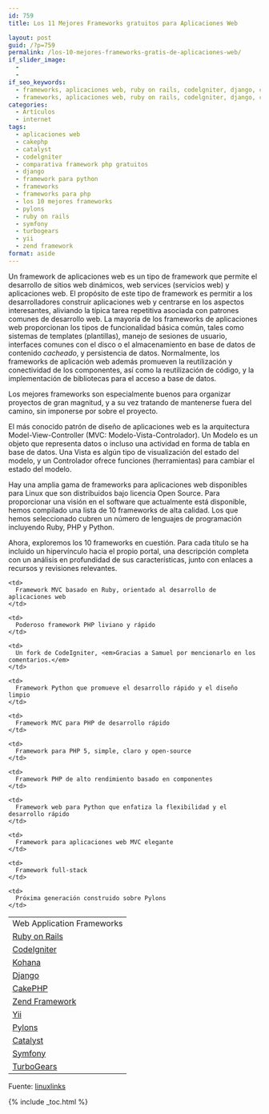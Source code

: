 ```yaml
---
id: 759
title: Los 11 Mejores Frameworks gratuitos para Aplicaciones Web

layout: post
guid: /?p=759
permalink: /los-10-mejores-frameworks-gratis-de-aplicaciones-web/
if_slider_image:
  - 
  - 
if_seo_keywords:
  - frameworks, aplicaciones web, ruby on rails, codelgniter, django, cakephp, zend framework, yii, pylons, catalyst, symfony, turbogears
  - frameworks, aplicaciones web, ruby on rails, codelgniter, django, cakephp, zend framework, yii, pylons, catalyst, symfony, turbogears
categories:
  - Artículos
  - internet
tags:
  - aplicaciones web
  - cakephp
  - catalyst
  - codelgniter
  - comparativa framework php gratuitos
  - django
  - framework para python
  - frameworks
  - frameworks para php
  - los 10 mejores frameworks
  - pylons
  - ruby on rails
  - symfony
  - turbogears
  - yii
  - zend framework
format: aside
---
```

Un framework de aplicaciones web es un tipo de framework que permite el desarrollo de sitios web dinámicos, web services (servicios web) y aplicaciones web. El propósito de este tipo de framework es permitir a los desarrolladores construir aplicaciones web y centrarse en los aspectos interesantes, aliviando la típica tarea repetitiva asociada con patrones comunes de desarrollo web. La mayoría de los frameworks de aplicaciones web proporcionan los tipos de funcionalidad básica común, tales como sistemas de templates (plantillas), manejo de sesiones de usuario, interfaces comunes con el disco o el almacenamiento en base de datos de contenido *cacheado*, y persistencia de datos. Normalmente, los frameworks de aplicación web además promueven la reutilización y conectividad de los componentes, así como la reutilización de código, y la implementación de bibliotecas para el acceso a base de datos.

Los mejores frameworks son especialmente buenos para organizar proyectos de gran magnitud, y a su vez tratando de mantenerse fuera del camino, sin imponerse por sobre el proyecto.

El más conocido patrón de diseño de aplicaciones web es la arquitectura Model-View-Controller (MVC: Modelo-Vista-Controlador). Un Modelo es un objeto que representa datos o incluso una actividad en forma de tabla en base de datos. Una Vista es algún tipo de visualización del estado del modelo, y un Controlador ofrece funciones (herramientas) para cambiar el estado del modelo.

Hay una amplia gama de frameworks para aplicaciones web disponibles para Linux que son distribuidos bajo licencia Open Source. Para proporcionar una visión en el software que actualmente está disponible, hemos compilado una lista de 10 frameworks de alta calidad. Los que hemos seleccionado cubren un número de lenguajes de programación incluyendo Ruby, PHP y Python.

Ahora, exploremos los 10 frameworks en cuestión. Para cada título se ha incluido un hipervínculo hacia el propio portal, una descripción completa con un análisis en profundidad de sus características, junto con enlaces a recursos y revisiones relevantes.

  
<!--more-->

<table class="aligncenter" border="0" cellspacing="0" cellpadding="5">
  <tr>
    <td rowspan="1" colspan="2">
      Web Application Frameworks
    </td>
  </tr>
  
  <tr>
    <td>
      <a href="http://www.linuxlinks.com/article/20120525000539219/RubyonRails.html">Ruby on Rails</a>
    </td>
    
    <td>
      Framework MVC basado en Ruby, orientado al desarrollo de aplicaciones web
    </td>
  </tr>
  
  <tr>
    <td>
      <a href="http://www.linuxlinks.com/article/20120525000531497/CodeIgniter.html">CodeIgniter</a>
    </td>
    
    <td>
      Poderoso framework PHP liviano y rápido
    </td>
  </tr>
  
  <tr>
    <td>
      <a href="http://kohanaframework.org/">Kohana</a>
    </td>
    
    <td>
      Un fork de CodeIgniter, <em>Gracias a Samuel por mencionarlo en los comentarios.</em>
    </td>
  </tr>
  
  <tr>
    <td>
      <a href="http://www.linuxlinks.com/article/20120525000545879/Django.html">Django</a>
    </td>
    
    <td>
      Framework Python que promueve el desarrollo rápido y el diseño limpio
    </td>
  </tr>
  
  <tr>
    <td>
      <a href="http://www.linuxlinks.com/article/20120525000252509/CakePHP.html">CakePHP</a>
    </td>
    
    <td>
      Framework MVC para PHP de desarrollo rápido
    </td>
  </tr>
  
  <tr>
    <td>
      <a href="http://www.linuxlinks.com/article/20120525000536311/ZendFramework.html">Zend Framework</a>
    </td>
    
    <td>
      Framework para PHP 5, simple, claro y open-source
    </td>
  </tr>
  
  <tr>
    <td>
      <a href="http://www.linuxlinks.com/article/2012052500054269/Yii.html">Yii</a>
    </td>
    
    <td>
      Framework PHP de alto rendimiento basado en componentes
    </td>
  </tr>
  
  <tr>
    <td>
      <a href="http://www.linuxlinks.com/article/2012052500055227/Pylons.html">Pylons</a>
    </td>
    
    <td>
      Framework web para Python que enfatiza la flexibilidad y el desarrollo rápido
    </td>
  </tr>
  
  <tr>
    <td>
      <a href="http://www.linuxlinks.com/article/20120525000602635/Catalyst.html">Catalyst</a>
    </td>
    
    <td>
      Framework para aplicaciones web MVC elegante
    </td>
  </tr>
  
  <tr>
    <td>
      <a href="http://www.linuxlinks.com/article/20120525000534344/Symfony.html">Symfony</a>
    </td>
    
    <td>
      Framework full-stack
    </td>
  </tr>
  
  <tr>
    <td>
      <a href="http://www.linuxlinks.com/article/20120525000548217/TurboGears.html">TurboGears</a>
    </td>
    
    <td>
      Próxima generación construido sobre Pylons
    </td>
  </tr>
</table>

Fuente: <a href="http://www.linuxlinks.com/article/20120525000054705/ApplicationFrameworks.html" target="_blank">linuxlinks</a>



{% include _toc.html %}
